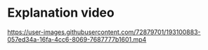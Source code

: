 # Explanation video



https://user-images.githubusercontent.com/72879701/193100883-057ed34a-16fa-4cc6-8069-7687777b1601.mp4

